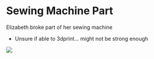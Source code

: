 # Sewing Machine Part

Elizabeth broke part of her sewing machine

- Unsure if able to 3dprint... might not be strong enough

![](images/eliz-sewing-machine-part.heic)

